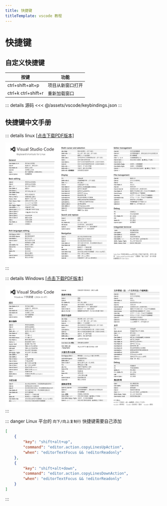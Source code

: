 ```yaml
---
title: 快捷键
titleTemplate: vscode 教程
---
```


# 快捷键

## 自定义快捷键

| 按键                | 功能             |
| ------------------- | ---------------- |
| ctrl+shift+alt+p    | 项目从新窗口打开 |
| ctrl+k ctrl+shift+r | 重新加载窗口     |

::: details 源码
<<< @/assets/vscode/keybindings.json
:::

## 快捷键中文手册

::: details linux
[[点击下载PDF版本]](/assets/vscode/keyboard-shortcuts-linux.pdf)

![Linux快捷键中文手册](/assets/vscode/keyboard-shortcuts-linux.png)
:::

::: details Windows
[[点击下载PDF版本]](/assets/vscode/keyboard-shortcuts-windows.pdf)

![Windows快捷键中文手册](/assets/vscode/keyboard-shortcuts-windows.png)
:::

::: danger Linux 平台的 `向下/向上复制行` 快捷键需要自己添加

```json
[
    {
        "key": "shift+alt+up",
        "command": "editor.action.copyLinesUpAction",
        "when": "editorTextFocus && !editorReadonly"
    },
    {
        "key": "shift+alt+down",
        "command": "editor.action.copyLinesDownAction",
        "when": "editorTextFocus && !editorReadonly"
    }
]
```

:::
